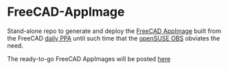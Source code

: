 # FreeCAD-AppImage
Stand-alone repo to generate and deploy the [FreeCAD AppImage](https://github.com/probonopd/AppImages/tree/master/recipes/freecad) built from the FreeCAD [daily PPA](https://launchpad.net/~freecad-maintainers/+archive/ubuntu/freecad-daily) until such time that the [openSUSE OBS](https://build.opensuse.org) obviates the need.

The ready-to-go FreeCAD AppImages will be posted [here](https://github.com/FreeCAD/FreeCAD/releases)
